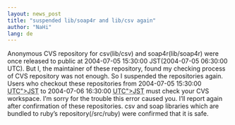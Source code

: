 ```yaml
---
layout: news_post
title: "suspended lib/soap4r and lib/csv again"
author: "NaHi"
lang: de
---
```


Anonymous CVS repository for csv(lib/csv) and soap4r(lib/soap4r) were
once released to public at 2004-07-05 15:30:00 JST(2004-07-05 06:30:00
UTC). But I, the maintainer of these repository, found my checking
process of CVS repository was not enough. So I suspended the
repositories again. Users who checkout these repositories from
2004-07-05 15:30:00 <abbr title="2004-07-05 06:30:00 &lt;span class="
caps="">UTC\"&gt;JST</abbr> to 2004-07-06 16:30:00 <abbr
title="2004-07-06 07:30:00 &lt;span class="
caps="">UTC\"&gt;JST</abbr> must check your CVS workspace. I’m sorry
for the trouble this error caused you. I’ll report again after
confirmation of these repositories. csv and soap libraries which are
bundled to ruby’s repository(/src/ruby) were confirmed that it is safe.

